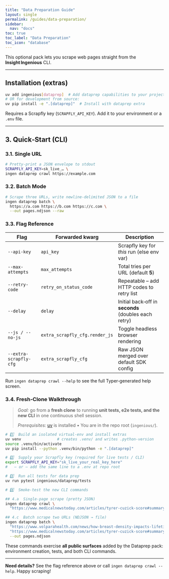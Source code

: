 ```yaml
---
title: "Data Preparation Guide"
layout: single
permalink: /guides/data-preparation/
sidebar:
  nav: "docs"
toc: true
toc_label: "Data Preparation"
toc_icon: "database"
---
```


This optional pack lets you scrape web pages straight from the **Insight Ingenious** CLI.

---

## Installation (extras)

```bash
uv add ingenious[dataprep]  # Add dataprep capabilities to your project
# OR for development from source:
uv pip install -e ".[dataprep]"  # Install with dataprep extra
```

Requires a Scrapfly key (`SCRAPFLY_API_KEY`). Add it to your environment or a `.env` file.

---

## 3. Quick‑Start (CLI)

### 3.1. Single URL

```bash
# Pretty‑print a JSON envelope to stdout
SCRAPFLY_API_KEY=sk_live_… \
ingen dataprep crawl https://example.com
```

### 3.2. Batch Mode

```bash
# Scrape three URLs, write newline‑delimited JSON to a file
ingen dataprep batch \
  https://a.com https://b.com https://c.com \
  --out pages.ndjson --raw
```

### 3.3. Flag Reference

| Flag                   | Forwarded kwarg                | Description                                          |
| ---------------------- | ------------------------------ | ---------------------------------------------------- |
| `--api-key`            | `api_key`                      | Scrapfly key for *this* run (else env var)           |
| `--max-attempts`       | `max_attempts`                 | Total tries per URL (default **5**)                  |
| `--retry-code`         | `retry_on_status_code`         | Repeatable – add HTTP codes to retry list            |
| `--delay`              | `delay`                        | Initial back‑off in **seconds** (doubles each retry) |
| `--js / --no-js`       | `extra_scrapfly_cfg.render_js` | Toggle headless browser rendering                    |
| `--extra-scrapfly-cfg` | `extra_scrapfly_cfg`           | Raw JSON merged over default SDK config              |

Run `ingen dataprep crawl --help` to see the full Typer‑generated help screen.

### 3.4. Fresh‑Clone Walkthrough

> *Goal:* go from a **fresh clone** to running **unit tests, e2e tests, and the new CLI** in one continuous shell session.
>
> *Prerequisites:* [uv](https://github.com/astral-sh/uv) is installed • You are in the repo root (`ingenious/`).

```bash
# 1️⃣  Build an isolated virtual‑env and install extras
uv venv                # creates .venv/ and writes .python-version
source .venv/bin/activate
uv pip install --python .venv/bin/python -e ".[dataprep]"

# 2️⃣  Supply your Scrapfly key (required for live tests / CLI)
export SCRAPFLY_API_KEY="sk_live_your_real_key_here"
#   – or – add the same line to a .env at repo root

# 3️⃣  Run all tests for data prep
uv run pytest ingenious/dataprep/tests

# 4️⃣  Smoke‑test the new CLI commands

## 4.a  Single‑page scrape (pretty JSON)
ingen dataprep crawl \
  "https://www.medicalnewstoday.com/articles/tyrer-cuzick-score#summary"

## 4.c  Batch scrape two URLs (NDJSON → file)
ingen dataprep batch \
  "https://www.volparahealth.com/news/how-breast-density-impacts-lifetime-cancer-risk" \
  "https://www.medicalnewstoday.com/articles/tyrer-cuzick-score#summary" \
  --out pages.ndjson
```

These commands exercise **all public surfaces** added by the Dataprep pack: environment creation, tests, and both CLI commands.

---

**Need details?** See the flag reference above or call `ingen dataprep crawl --help`. Happy scraping!

